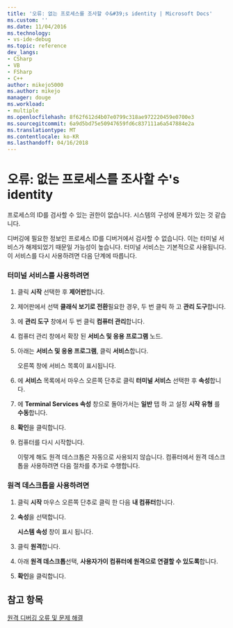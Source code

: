 ```yaml
---
title: '오류: 없는 프로세스를 조사할 수&#39;s identity | Microsoft Docs'
ms.custom: ''
ms.date: 11/04/2016
ms.technology:
- vs-ide-debug
ms.topic: reference
dev_langs:
- CSharp
- VB
- FSharp
- C++
author: mikejo5000
ms.author: mikejo
manager: douge
ms.workload:
- multiple
ms.openlocfilehash: 8f62f612d4b07e0799c318ae972220459e0700e3
ms.sourcegitcommit: 6a9d5bd75e50947659fd6c837111a6a547884e2a
ms.translationtype: MT
ms.contentlocale: ko-KR
ms.lasthandoff: 04/16/2018
---
```

# <a name="error-you-do-not-have-permission-to-inspect-the-process39s-identity"></a>오류: 없는 프로세스를 조사할 수&#39;s identity
프로세스의 ID를 검사할 수 있는 권한이 없습니다. 시스템의 구성에 문제가 있는 것 같습니다.  
  
 디버깅에 필요한 정보인 프로세스 ID를 디버거에서 검사할 수 없습니다. 이는 터미널 서비스가 해제되었기 때문일 가능성이 높습니다. 터미널 서비스는 기본적으로 사용됩니다. 이 서비스를 다시 사용하려면 다음 단계에 따릅니다.  
  
### <a name="to-enable-terminal-services"></a>터미널 서비스를 사용하려면  
  
1.  클릭 **시작** 선택한 후 **제어판**합니다.  
  
2.  제어판에서 선택 **클래식 보기로 전환**필요한 경우, 두 번 클릭 하 고 **관리 도구**합니다.  
  
3.  에 **관리 도구** 창에서 두 번 클릭 **컴퓨터 관리**합니다.  
  
4.  컴퓨터 관리 창에서 확장 된 **서비스 및 응용 프로그램** 노드.  
  
5.  아래는 **서비스 및 응용 프로그램**, 클릭 **서비스**합니다.  
  
     오른쪽 창에 서비스 목록이 표시됩니다.  
  
6.  에 **서비스** 목록에서 마우스 오른쪽 단추로 클릭 **터미널 서비스** 선택한 후 **속성**합니다.  
  
7.  에 **Terminal Services 속성** 창으로 돌아가서는 **일반** 탭 하 고 설정 **시작 유형** 를 **수동**합니다.  
  
8.  **확인**을 클릭합니다.  
  
9. 컴퓨터를 다시 시작합니다.  
  
     이렇게 해도 원격 데스크톱은 자동으로 사용되지 않습니다. 컴퓨터에서 원격 데스크톱을 사용하려면 다음 절차를 추가로 수행합니다.  
  
### <a name="to-enable-remote-desktop"></a>원격 데스크톱을 사용하려면  
  
1.  클릭 **시작** 마우스 오른쪽 단추로 클릭 한 다음 **내 컴퓨터**합니다.  
  
2.  **속성**을 선택합니다.  
  
     **시스템 속성** 창이 표시 됩니다.  
  
3.  클릭 **원격**합니다.  
  
4.  아래 **원격 데스크톱**선택, **사용자가이 컴퓨터에 원격으로 연결할 수 있도록**합니다.  
  
5.  **확인**을 클릭합니다.  
  
## <a name="see-also"></a>참고 항목  
 [원격 디버깅 오류 및 문제 해결](../debugger/remote-debugging-errors-and-troubleshooting.md)